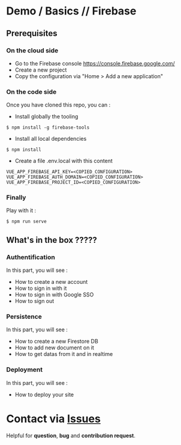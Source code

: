 # Demo / Basics // Firebase
## Prerequisites

### On the cloud side
* Go to the Firebase console https://console.firebase.google.com/
* Create a new project
* Copy the configuration via "Home > Add a new application"

### On the code side
Once you have cloned this repo, you can :

* Install globally the tooling

```
$ npm install -g firebase-tools
```

* Install all local dependencies

```
$ npm install
```

* Create a file .env.local with this content

```
VUE_APP_FIREBASE_API_KEY=<COPIED_CONFIGURATION>
VUE_APP_FIREBASE_AUTH_DOMAIN=<COPIED_CONFIGURATION>
VUE_APP_FIREBASE_PROJECT_ID=<COPIED_CONFIGURATION>
```

### Finally
Play with it :

```
$ npm run serve
```

## What's in the box ?????
### Authentification
In this part, you will see :
* How to create a new account
* How to sign in with it
* How to sign in with Google SSO
* How to sign out

### Persistence
In this part, you will see :
* How to create a new Firestore DB
* How to add new document on it
* How to get datas from it and in realtime

### Deployment
In this part, you will see :
* How to deploy your site

# Contact via [Issues](https://github.com/fgruchala/demo-firebase-basics/issues)
Helpful for **question**, **bug** and **contribution request**.


